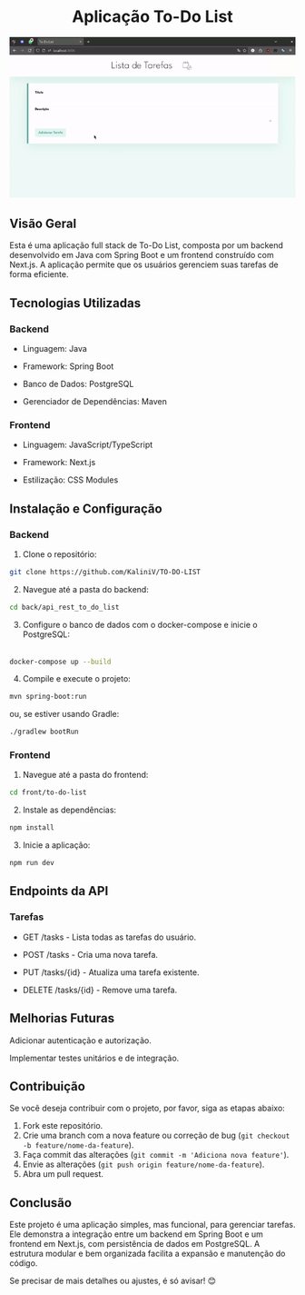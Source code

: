 <div align="center">

# Aplicação To-Do List

</div>

![Video exibindo as funcionalidades](./gif/video-display.gif)

## Visão Geral

Esta é uma aplicação full stack de To-Do List, composta por um backend desenvolvido em Java com Spring Boot e um frontend construído com Next.js. A aplicação permite que os usuários gerenciem suas tarefas de forma eficiente.

## Tecnologias Utilizadas

### Backend

- Linguagem: Java

- Framework: Spring Boot

- Banco de Dados: PostgreSQL

- Gerenciador de Dependências: Maven

### Frontend

- Linguagem: JavaScript/TypeScript

- Framework: Next.js

- Estilização: CSS Modules

## Instalação e Configuração

### Backend

1. Clone o repositório:

```bash
git clone https://github.com/KaliniV/TO-DO-LIST
```

2.  Navegue até a pasta do backend:

```bash
cd back/api_rest_to_do_list
```

3. Configure o banco de dados com o docker-compose e inicie o PostgreSQL:

```bash

docker-compose up --build
```

4. Compile e execute o projeto:

```bash
mvn spring-boot:run
```

ou, se estiver usando Gradle:

```bash
./gradlew bootRun
```

### Frontend

1. Navegue até a pasta do frontend:

```bash
cd front/to-do-list
```

2. Instale as dependências:

```bash
npm install
```

3. Inicie a aplicação:

```bash
npm run dev
```

## Endpoints da API

### Tarefas

- GET /tasks - Lista todas as tarefas do usuário.

- POST /tasks - Cria uma nova tarefa.

- PUT /tasks/{id} - Atualiza uma tarefa existente.

- DELETE /tasks/{id} - Remove uma tarefa.

## Melhorias Futuras

Adicionar autenticação e autorização.

Implementar testes unitários e de integração.

## Contribuição

Se você deseja contribuir com o projeto, por favor, siga as etapas abaixo:

1.  Fork este repositório.
2.  Crie uma branch com a nova feature ou correção de bug (`git checkout -b feature/nome-da-feature`).
3.  Faça commit das alterações (`git commit -m 'Adiciona nova feature'`).
4.  Envie as alterações (`git push origin feature/nome-da-feature`).
5.  Abra um pull request.

## Conclusão

Este projeto é uma aplicação simples, mas funcional, para gerenciar tarefas. Ele demonstra a integração entre um backend em Spring Boot e um frontend em Next.js, com persistência de dados em PostgreSQL. A estrutura modular e bem organizada facilita a expansão e manutenção do código.

Se precisar de mais detalhes ou ajustes, é só avisar! 😊

